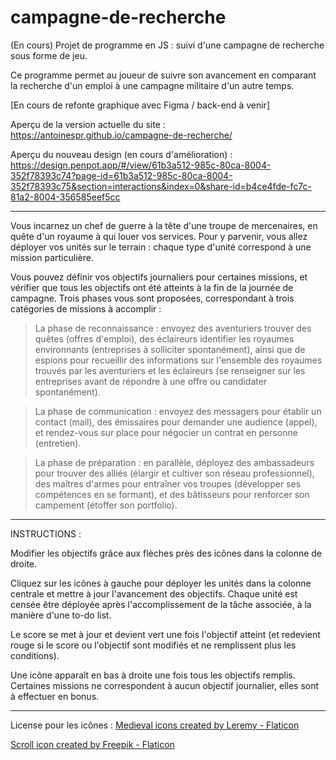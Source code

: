 # campagne-de-recherche
(En cours) Projet de programme en JS : suivi d'une campagne de recherche sous forme de jeu.

Ce programme permet au joueur de suivre son avancement en comparant la recherche d'un emploi à une campagne militaire d'un autre temps.

[En cours de refonte graphique avec Figma / back-end à venir]

Aperçu de la version actuelle du site : https://antoinespr.github.io/campagne-de-recherche/

Aperçu du nouveau design (en cours d'amélioration) : https://design.penpot.app/#/view/61b3a512-985c-80ca-8004-352f78393c74?page-id=61b3a512-985c-80ca-8004-352f78393c75&section=interactions&index=0&share-id=b4ce4fde-fc7c-81a2-8004-356585eef5cc

---------------------------

Vous incarnez un chef de guerre à la tête d'une troupe de mercenaires, en quête d'un royaume à qui louer vos services. Pour y parvenir, vous allez déployer vos unités sur le terrain : chaque type d'unité correspond à une mission particulière. 

Vous pouvez définir vos objectifs journaliers pour certaines missions, et vérifier que tous les objectifs ont été atteints à la fin de la journée de campagne. Trois phases vous sont proposées, correspondant à trois catégories de missions à accomplir :

> La phase de reconnaissance : envoyez des aventuriers trouver des quêtes (offres d'emploi), des éclaireurs identifier les royaumes environnants (entreprises à solliciter spontanément), ainsi que de espions pour recueillir des informations sur l'ensemble des royaumes trouvés par les aventuriers et les éclaireurs (se renseigner sur les entreprises avant de répondre à une offre ou candidater spontanément).

> La phase de communication : envoyez des messagers pour établir un contact (mail), des émissaires pour demander une audience (appel), et rendez-vous sur place pour négocier un contrat en personne (entretien).

> La phase de préparation : en parallèle, déployez des ambassadeurs pour trouver des alliés (élargir et cultiver son réseau professionnel), des maîtres d'armes pour entraîner vos troupes (développer ses compétences en se formant), et des bâtisseurs pour renforcer son campement (étoffer son portfolio).

---------------------------

INSTRUCTIONS : 

Modifier les objectifs grâce aux flèches près des icônes dans la colonne de droite.

Cliquez sur les icônes à gauche pour déployer les unités dans la colonne centrale et mettre à jour l'avancement des objectifs. Chaque unité est censée être déployée après l'accomplissement de la tâche associée, à la manière d'une to-do list.

Le score se met à jour et devient vert une fois l'objectif atteint (et redevient rouge si le score ou l'objectif sont modifiés et ne remplissent plus les conditions).

Une icône apparaît en bas à droite une fois tous les objectifs remplis. Certaines missions ne correspondent à aucun objectif journalier, elles sont à effectuer en bonus.

---------------------------

License pour les icônes : 
<a href="https://www.flaticon.com/free-icons/medieval" title="medieval icons">Medieval icons created by Leremy - Flaticon</a>

<a href="https://www.flaticon.com/free-icons/scroll" title="scroll icons">Scroll icon created by Freepik - Flaticon</a>
